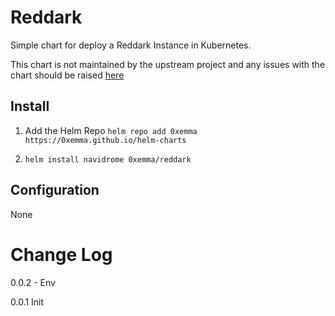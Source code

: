 # Reddark

Simple chart for deploy a Reddark Instance in Kubernetes.

This chart is not maintained by the upstream project and any issues with the chart should be raised [here](https://github.com/0xEmma/helm-charts)

## Install

1) Add the Helm Repo `helm repo add 0xemma https://0xemma.github.io/helm-charts`

2) `helm install navidrome 0xemma/reddark`

## Configuration

None

# Change Log

0.0.2 - Env

0.0.1 Init
